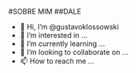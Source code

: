 #SOBRE MIM
##DALE
- 👋 Hi, I’m @gustavoklossowski
- 👀 I’m interested in ...
- 🌱 I’m currently learning ...
- 💞️ I’m looking to collaborate on ...
- 📫 How to reach me ...

<!---
ggnettt/ggnettt is a ✨ special ✨ repository because its `README.md` (this file) appears on your GitHub profile.
You can click the Preview link to take a look at your changes.
--->
